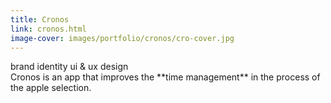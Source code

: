 ```yaml
---
title: Cronos
link: cronos.html
image-cover: images/portfolio/cronos/cro-cover.jpg
---
```

<div class="skills">
  <span class="skill">brand identity</span>
  <span class="skill">ui & ux design</span>
</div>
Cronos is an app that improves the **time management** in the process of the apple selection.

